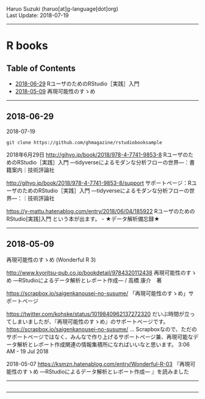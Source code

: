 Haruo Suzuki (haruo[at]g-language[dot]org)  
Last Update: 2018-07-19

----------
# R books

## Table of Contents
- [2018-06-29](#2018-06-29) RユーザのためのRStudio［実践］入門
- [2018-05-09](#2018-05-09) 再現可能性のすゝめ

----------
## 2018-06-29

2018-07-19

	git clone https://github.com/ghmagazine/rstudiobooksample

2018年6月29日
http://gihyo.jp/book/2018/978-4-7741-9853-8
RユーザのためのRStudio［実践］入門 ―tidyverseによるモダンな分析フローの世界―：書籍案内｜技術評論社

http://gihyo.jp/book/2018/978-4-7741-9853-8/support
サポートページ：RユーザのためのRStudio［実践］入門 ―tidyverseによるモダンな分析フローの世界―：｜技術評論社

https://y-mattu.hatenablog.com/entry/2018/06/04/185922
RユーザのためのRStudio[実践]入門 という本が出ます。 - ★データ解析備忘録★

----------
## 2018-05-09
再現可能性のすゝめ (Wonderful R 3)

http://www.kyoritsu-pub.co.jp/bookdetail/9784320112438
再現可能性のすゝめ ―RStudioによるデータ解析とレポート作成― / 高橋 康介　著

https://scrapbox.io/saigenkanousei-no-susume/
「再現可能性のすゝめ」サポートページ

https://twitter.com/kohske/status/1019840962137272320
だいぶ時間が立ってしまいましたが、『再現可能性のすゝめ』のサポートページです。 https://scrapbox.io/saigenkanousei-no-susume/ … Scrapboxなので、ただのサポートページではなく、みんなで作り上げるサポートページ兼、再現可能なデータ解析とレポート作成関連の情報集積所になればいいなと思います。
3:06 AM - 19 Jul 2018

2018-05-07
https://ksmzn.hatenablog.com/entry/Wonderful-R-03
『再現可能性のすゝめ ―RStudioによるデータ解析とレポート作成― 』を読みました

----------
## 

----------

